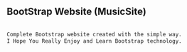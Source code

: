 ## BootStrap Website (MusicSite)

```bash

Complete Bootstrap website created with the simple way.
I Hope You Really Enjoy and Learn Bootstrap technology.

```
